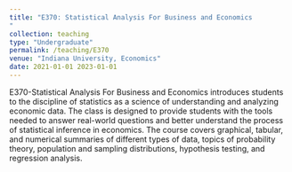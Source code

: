 ```yaml
---
title: "E370: Statistical Analysis For Business and Economics
"
collection: teaching
type: "Undergraduate"
permalink: /teaching/E370
venue: "Indiana University, Economics"
date: 2021-01-01 2023-01-01
---
```


E370-Statistical Analysis For Business and Economics introduces students to the discipline 
of statistics as a science of understanding and analyzing economic data. The class is designed to 
provide students with the tools needed to answer real-world questions and better understand the process of statistical inference in  economics. 
The course covers graphical, tabular, and numerical summaries of different types of data, topics of probability theory, population and sampling distributions, hypothesis testing, and regression analysis.

